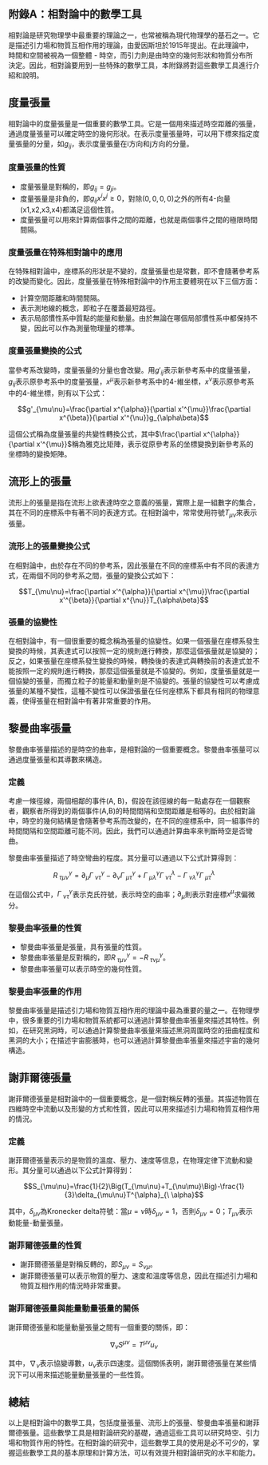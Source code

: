 ## 附錄A：相對論中的數學工具

相對論是研究物理學中最重要的理論之一，也常被稱為現代物理學的基石之一。它是描述引力場和物質互相作用的理論，由愛因斯坦於1915年提出。在此理論中，時間和空間被視為一個整體 - 時空，而引力則是由時空的幾何形狀和物質分布所決定。因此，相對論要用到一些特殊的數學工具，本附錄將對這些數學工具進行介紹和說明。

## 度量張量

相對論中的度量張量是一個重要的數學工具。它是一個用來描述時空距離的張量，通過度量張量可以確定時空的幾何形狀。在表示度量張量時，可以用下標來指定度量張量的分量，如$g_{ij}$，表示度量張量在i方向和j方向的分量。

### 度量張量的性質

* 度量張量是對稱的，即$g_{ij}=g_{ji}$。
* 度量張量是非負的，即$g_{ij}x^ix^j\geq0$，對除$(0,0,0,0)$之外的所有4-向量(x1,x2,x3,x4)都滿足這個性質。
* 度量張量可以用來計算兩個事件之間的距離，也就是兩個事件之間的極限時間間隔。

### 度量張量在特殊相對論中的應用

在特殊相對論中，座標系的形狀是不變的，度量張量也是常數，即不會隨著參考系的改變而變化。因此，度量張量在特殊相對論中的作用主要體現在以下三個方面：

* 計算空間距離和時間間隔。
* 表示測地線的概念，即粒子在覆蓋最短路徑。
* 表示局部慣性系中質點的能量和動量。由於無論在哪個局部慣性系中都保持不變，因此可以作為測量物理量的標準。

### 度量張量變換的公式

當參考系改變時，度量張量的分量也會改變。用$g'_{ij}$表示新參考系中的度量張量，$g_{ij}$表示原參考系中的度量張量，$x^{\mu}$表示新參考系中的4-維坐標，$x^{\nu}$表示原參考系中的4-維坐標，則有以下公式：

$$g'_{\mu\nu}=\frac{\partial x^{\alpha}}{\partial x'^{\mu}}\frac{\partial x^{\beta}}{\partial x'^{\nu}}g_{\alpha\beta}$$

這個公式稱為度量張量的共變性轉換公式，其中$\frac{\partial x^{\alpha}}{\partial x'^{\mu}}$稱為雅克比矩陣，表示從原參考系的坐標變換到新參考系的坐標時的變換矩陣。

## 流形上的張量

流形上的張量是指在流形上欲表達時空之意義的張量，實際上是一組數字的集合，其在不同的座標系中有著不同的表達方式。在相對論中，常常使用符號$T_{\mu \nu}$來表示張量。

### 流形上的張量變換公式

在相對論中，由於存在不同的參考系，因此張量在不同的座標系中有不同的表達方式，在兩個不同的參考系之間，張量的變換公式如下：

$$T_{\mu\nu}=\frac{\partial x'^{\alpha}}{\partial x^{\mu}}\frac{\partial x'^{\beta}}{\partial x^{\nu}}T_{\alpha\beta}$$

### 張量的協變性

在相對論中，有一個很重要的概念稱為張量的協變性。如果一個張量在座標系發生變換的時候，其表達式可以按照一定的規則進行轉換，那麼這個張量就是協變的；反之，如果張量在座標系發生變換的時候，轉換後的表達式與轉換前的表達式並不能按照一定的規則進行轉換，那麼這個張量就是不協變的。例如，度量張量就是一個協變的張量，而獨立粒子的能量和動量則是不協變的。張量的協變性可以考慮成張量的某種不變性，這種不變性可以保證張量在任何座標系下都具有相同的物理意義，使得張量在相對論中有著非常重要的作用。

## 黎曼曲率張量

黎曼曲率張量描述的是時空的曲率，是相對論的一個重要概念。黎曼曲率張量可以通過度量張量和其導數來構造。

### 定義

考慮一條徑線，兩個相鄰的事件(A, B)，假設在該徑線的每一點處存在一個觀察者，觀察者所得到的兩個事件(A,B)的時間間隔和空間距離是相等的。由於相對論中，時空的幾何結構是會隨著參考系而改變的，在不同的座標系中，同一組事件的時間間隔和空間距離可能不同。因此，我們可以通過計算曲率來判斷時空是否彎曲。

黎曼曲率張量描述了時空彎曲的程度。其分量可以通過以下公式計算得到：

$$R^{\gamma}_{\ \tau \mu \nu}=\partial_{\mu}\Gamma^{\gamma}_{\ \nu \tau}-\partial_{\nu}\Gamma^{\gamma}_{\ \mu \tau}+\Gamma^{\gamma}_{\ \mu \lambda}\Gamma^{\lambda}_{\ \nu \tau}-\Gamma^{\gamma}_{\ \nu \lambda}\Gamma^{\lambda}_{\ \mu \tau}$$

在這個公式中，$\Gamma^{\gamma}_{\ \nu \tau}$表示克氏符號，表示時空的曲率；$\partial_{\mu}$則表示對座標$x^{\mu}$求偏微分。

### 黎曼曲率張量的性質

* 黎曼曲率張量是張量，具有張量的性質。
* 黎曼曲率張量是反對稱的，即$R^{\gamma}_{\ \tau \mu \nu}=-R^{\gamma}_{\ \tau \nu \mu}$。
* 黎曼曲率張量可以表示時空的幾何性質。

### 黎曼曲率張量的作用

黎曼曲率張量是描述引力場和物質互相作用的理論中最為重要的量之一。在物理學中，很多重要的引力場和物質系統都可以通過計算黎曼曲率張量來描述其特性。例如，在研究黑洞時，可以通過計算黎曼曲率張量來描述黑洞周圍時空的扭曲程度和黑洞的大小；在描述宇宙膨脹時，也可以通過計算黎曼曲率張量來描述宇宙的幾何構造。

## 謝菲爾德張量

謝菲爾德張量是相對論中的一個重要概念，是一個對稱反轉的張量。其描述物質在四維時空中流動以及形變的方式和性質，因此可以用來描述引力場和物質互相作用的情況。

### 定義

謝菲爾德張量表示的是物質的溫度、壓力、速度等信息，在物理定律下流動和變形。其分量可以通過以下公式計算得到：

$$S_{\mu\nu}=\frac{1}{2}\Big(T_{\mu\nu}+T_{\nu\mu}\Big)-\frac{1}{3}\delta_{\mu\nu}T^{\alpha}_{\ \alpha}$$

其中，$\delta_{\mu\nu}$為Kronecker delta符號：當$\mu=\nu$時$\delta_{\mu\nu}=1$，否則$\delta_{\mu\nu}=0$；$T_{\mu\nu}$表示動能量-動量張量。

### 謝菲爾德張量的性質

* 謝菲爾德張量是對稱反轉的，即$S_{\mu\nu}=S_{\nu\mu}$。
* 謝菲爾德張量可以表示物質的壓力、速度和溫度等信息，因此在描述引力場和物質互相作用的情況時非常重要。

### 謝菲爾德張量與能量動量張量的關係

謝菲爾德張量和能量動量張量之間有一個重要的關係，即：

$$\nabla_{\nu}S^{\mu\nu}=T^{\mu\nu}u_{\nu}$$

其中，$\nabla_{\nu}$表示協變導數，$u_{\nu}$表示四速度。這個關係表明，謝菲爾德張量在某些情況下可以用來描述能量動量張量的一些性質。

## 總結

以上是相對論中的數學工具，包括度量張量、流形上的張量、黎曼曲率張量和謝菲爾德張量。這些數學工具是相對論研究的基礎，通過這些工具可以研究時空、引力場和物質作用的特性。在相對論的研究中，這些數學工具的使用是必不可少的，掌握這些數學工具的基本原理和計算方法，可以有效提升相對論研究的水平和能力。